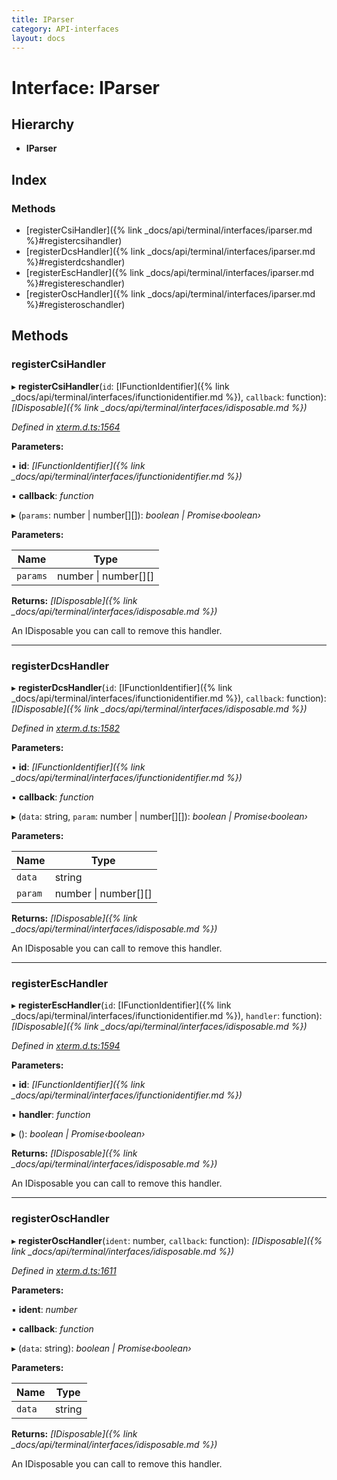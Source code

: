 ```yaml
---
title: IParser
category: API-interfaces
layout: docs
---
```



# Interface: IParser

## Hierarchy

* **IParser**

## Index

### Methods

* [registerCsiHandler]({% link _docs/api/terminal/interfaces/iparser.md %}#registercsihandler)
* [registerDcsHandler]({% link _docs/api/terminal/interfaces/iparser.md %}#registerdcshandler)
* [registerEscHandler]({% link _docs/api/terminal/interfaces/iparser.md %}#registereschandler)
* [registerOscHandler]({% link _docs/api/terminal/interfaces/iparser.md %}#registeroschandler)

## Methods

###  registerCsiHandler

▸ **registerCsiHandler**(`id`: [IFunctionIdentifier]({% link _docs/api/terminal/interfaces/ifunctionidentifier.md %}), `callback`: function): *[IDisposable]({% link _docs/api/terminal/interfaces/idisposable.md %})*

*Defined in [xterm.d.ts:1564](https://github.com/xtermjs/xterm.js/blob/5.0.0/typings/xterm.d.ts#L1564)*

**Parameters:**

▪ **id**: *[IFunctionIdentifier]({% link _docs/api/terminal/interfaces/ifunctionidentifier.md %})*

▪ **callback**: *function*

▸ (`params`: number | number[][]): *boolean | Promise‹boolean›*

**Parameters:**

Name | Type |
------ | ------ |
`params` | number &#124; number[][] |

**Returns:** *[IDisposable]({% link _docs/api/terminal/interfaces/idisposable.md %})*

An IDisposable you can call to remove this handler.

___

###  registerDcsHandler

▸ **registerDcsHandler**(`id`: [IFunctionIdentifier]({% link _docs/api/terminal/interfaces/ifunctionidentifier.md %}), `callback`: function): *[IDisposable]({% link _docs/api/terminal/interfaces/idisposable.md %})*

*Defined in [xterm.d.ts:1582](https://github.com/xtermjs/xterm.js/blob/5.0.0/typings/xterm.d.ts#L1582)*

**Parameters:**

▪ **id**: *[IFunctionIdentifier]({% link _docs/api/terminal/interfaces/ifunctionidentifier.md %})*

▪ **callback**: *function*

▸ (`data`: string, `param`: number | number[][]): *boolean | Promise‹boolean›*

**Parameters:**

Name | Type |
------ | ------ |
`data` | string |
`param` | number &#124; number[][] |

**Returns:** *[IDisposable]({% link _docs/api/terminal/interfaces/idisposable.md %})*

An IDisposable you can call to remove this handler.

___

###  registerEscHandler

▸ **registerEscHandler**(`id`: [IFunctionIdentifier]({% link _docs/api/terminal/interfaces/ifunctionidentifier.md %}), `handler`: function): *[IDisposable]({% link _docs/api/terminal/interfaces/idisposable.md %})*

*Defined in [xterm.d.ts:1594](https://github.com/xtermjs/xterm.js/blob/5.0.0/typings/xterm.d.ts#L1594)*

**Parameters:**

▪ **id**: *[IFunctionIdentifier]({% link _docs/api/terminal/interfaces/ifunctionidentifier.md %})*

▪ **handler**: *function*

▸ (): *boolean | Promise‹boolean›*

**Returns:** *[IDisposable]({% link _docs/api/terminal/interfaces/idisposable.md %})*

An IDisposable you can call to remove this handler.

___

###  registerOscHandler

▸ **registerOscHandler**(`ident`: number, `callback`: function): *[IDisposable]({% link _docs/api/terminal/interfaces/idisposable.md %})*

*Defined in [xterm.d.ts:1611](https://github.com/xtermjs/xterm.js/blob/5.0.0/typings/xterm.d.ts#L1611)*

**Parameters:**

▪ **ident**: *number*

▪ **callback**: *function*

▸ (`data`: string): *boolean | Promise‹boolean›*

**Parameters:**

Name | Type |
------ | ------ |
`data` | string |

**Returns:** *[IDisposable]({% link _docs/api/terminal/interfaces/idisposable.md %})*

An IDisposable you can call to remove this handler.
